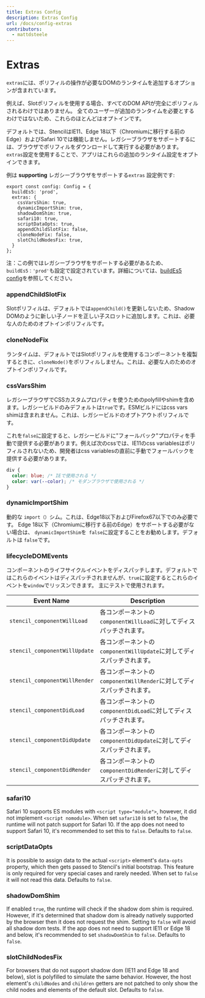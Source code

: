 ```yaml
---
title: Extras Config
description: Extras Config
url: /docs/config-extras
contributors:
  - mattdsteele
---
```


# Extras

`extras`には、ポリフィルの操作が必要なDOMのランタイムを追加するオプションが含まれています。

例えば、Slotポリフィルを使用する場合、すべてのDOM APIが完全にポリフィルされるわけではありません。 全てのユーザーが追加のランタイムを必要とするわけではないため、これらのほとんどはオプトインです。

デフォルトでは、StencilはIE11、Edge 18以下（Chromiumに移行する前のEdge）およびSafari 10では機能しません。レガシーブラウザをサポートするには、ブラウザでポリフィルをダウンロードして実行する必要があります。 `extras`設定を使用することで、アプリはこれらの追加のランタイム設定をオプトインできます。

例は  __supporting__ レガシーブラウザをサポートする`extras` 設定例です:

```tsx
export const config: Config = {
  buildEs5: 'prod',
  extras: {
    cssVarsShim: true,
    dynamicImportShim: true,
    shadowDomShim: true,
    safari10: true,
    scriptDataOpts: true,
    appendChildSlotFix: false,
    cloneNodeFix: false,
    slotChildNodesFix: true,
  }
};
```

注：この例ではレガシーブラウザをサポートする必要があるため、 `buildEs5：'prod'`も設定で設定されています。詳細については、[buildEs5 config](/docs/config＃buildes5)を参照してください。

### appendChildSlotFix

Slotポリフィルは、デフォルトでは`appendChild()`を更新しないため、Shadow DOMのように新しい子ノードを正しい子スロットに追加します。これは、必要な人のためのオプトインポリフィルです。

### cloneNodeFix

ランタイムは、デフォルトではSlotポリフィルを使用するコンポーネントを複製するときに、`cloneNode()`をポリフィルしません。これは、必要な人のためのオプトインポリフィルです。

### cssVarsShim

レガシーブラウザでCSSカスタムプロパティを使うためのpolyfillやshimを含めます。レガシービルドのみデフォルトは`true`です。ESMビルドにはcss vars shimは含まれません。これは、レガシービルドのオプトアウトポリフィルです。

これを`false`に設定すると、レガシービルドに"フォールバック"プロパティを手動で提供する必要があります。例えば次のcssでは、IE11のcss variablesはポリフィルされないため、開発者はcss variablesの直前に手動でフォールバックを提供する必要があります。

```css
div {
  color: blue; /* IEで使用される */
  color: var(--color); /* モダンブラウザで使用される */
}
```

### dynamicImportShim

動的な `import（）`シム。これは、Edge18以下およびFirefox67以下でのみ必要です。 Edge 18以下（Chromiumに移行する前のEdge）をサポートする必要がない場合は、 `dynamicImportShim`を` false`に設定することをお勧めします。デフォルトは `false`です。


### lifecycleDOMEvents

コンポーネントのライフサイクルイベントをディスパッチします。デフォルトではこれらのイベントはディスパッチされませんが、`true`に設定するとこれらのイベントを`window`でリッスンできます。
主にテストで使用されます。

| Event Name                     | Description                                                    |
|--------------------------------|----------------------------------------------------------------|
| `stencil_componentWillLoad`    | 各コンポーネントの`componentWillLoad`に対してディスパッチされます。 |
| `stencil_componentWillUpdate`  | 各コンポーネントの`componentWillUpdate`に対してディスパッチされます。 |
| `stencil_componentWillRender`  | 各コンポーネントの`componentWillRender`に対してディスパッチされます。 |
| `stencil_componentDidLoad`     | 各コンポーネントの`componentDidLoad`に対してディスパッチされます。 |
| `stencil_componentDidUpdate`   | 各コンポーネントの`componentDidUpdate`に対してディスパッチされます。 |
| `stencil_componentDidRender`   | 各コンポーネントの`componentDidRender`に対してディスパッチされます。 |

### safari10

Safari 10 supports ES modules with `<script type="module">`, however, it did not implement `<script nomodule>`. When set `safari10` is set to `false`, the runtime will not patch support for Safari 10. If the app does not need to support Safari 10, it's recommended to set this to `false`. Defaults to `false`.

### scriptDataOpts

It is possible to assign data to the actual `<script>` element's `data-opts` property, which then gets passed to Stencil's initial bootstrap. This feature is only required for very special cases and rarely needed. When set to `false` it will not read this data. Defaults to `false`.

### shadowDomShim

If enabled `true`, the runtime will check if the shadow dom shim is required. However, if it's determined that shadow dom is already natively supported by the browser then it does not request the shim. Setting to `false` will avoid all shadow dom tests. If the app does not need to support IE11 or Edge 18 and below, it's recommended to set `shadowDomShim` to `false`. Defaults to `false`.

### slotChildNodesFix

For browsers that do not support shadow dom (IE11 and Edge 18 and below), slot is polyfilled to simulate the same behavior. However, the host element's `childNodes` and `children` getters are not patched to only show the child nodes and elements of the default slot. Defaults to `false`.
